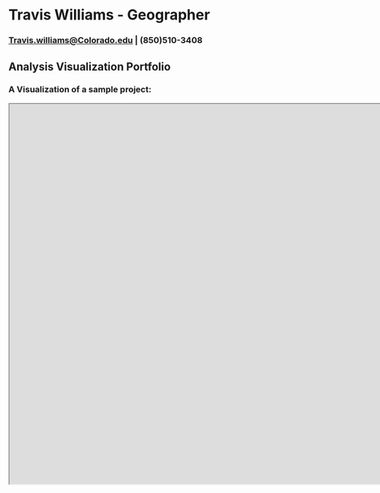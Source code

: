 # Travis Williams - Geographer
### Travis.williams@Colorado.edu | (850)510-3408


## Analysis Visualization Portfolio

### A Visualization of a sample project: 
<iframe src="https://www.prfusdm.com" scrolling="yes" height="750" width="2000"></iframe>
